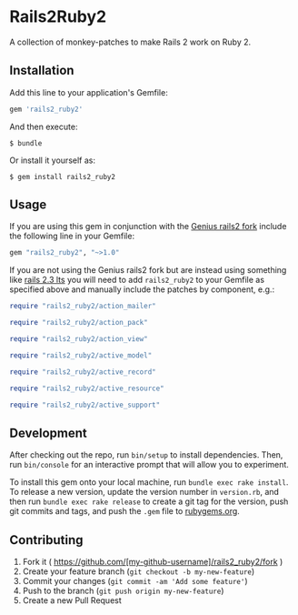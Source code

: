 # Rails2Ruby2

A collection of monkey-patches to make Rails 2 work on Ruby 2.

## Installation

Add this line to your application's Gemfile:

```ruby
gem 'rails2_ruby2'
```

And then execute:

    $ bundle

Or install it yourself as:

    $ gem install rails2_ruby2

## Usage

If you are using this gem in conjunction with the [Genius rails2 fork]('https://github.com/Genius/rails2') include the following line in your Gemfile: 

```ruby
gem "rails2_ruby2", "~>1.0"
```

If you are not using the Genius rails2 fork but are instead using something like [rails 2.3 lts](https://github.com/makandra/rails/tree/2-3-lts) you will need to add `rails2_ruby2` to your Gemfile as specified above and manually include the patches by component, e.g.:

```ruby
require "rails2_ruby2/action_mailer"

require "rails2_ruby2/action_pack"

require "rails2_ruby2/action_view"

require "rails2_ruby2/active_model"

require "rails2_ruby2/active_record"

require "rails2_ruby2/active_resource"

require "rails2_ruby2/active_support"
```


## Development

After checking out the repo, run `bin/setup` to install dependencies. Then, run `bin/console` for an interactive prompt that will allow you to experiment.

To install this gem onto your local machine, run `bundle exec rake install`. To release a new version, update the version number in `version.rb`, and then run `bundle exec rake release` to create a git tag for the version, push git commits and tags, and push the `.gem` file to [rubygems.org](https://rubygems.org).

## Contributing

1. Fork it ( https://github.com/[my-github-username]/rails2_ruby2/fork )
2. Create your feature branch (`git checkout -b my-new-feature`)
3. Commit your changes (`git commit -am 'Add some feature'`)
4. Push to the branch (`git push origin my-new-feature`)
5. Create a new Pull Request
